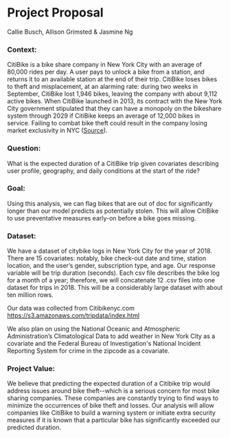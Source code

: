 # Project Proposal 

Callie Busch, Allison Grimsted & Jasmine Ng 

### Context:
CitiBike is a bike share company in New York City with an average of 80,000 rides per day. A user pays to unlock a bike from a station, and returns it to an available station at the end of their trip. CitiBike loses bikes to theft and misplacement, at an alarming rate: during two weeks in September, CitiBike lost 1,946 bikes, leaving the company with about 9,112 active bikes. When CitiBike launched in 2013, its contract with the New York City government stipulated that they can have a monopoly on the bikeshare system through 2029 if CitiBike keeps an average of 12,000 bikes in service. Failing to combat bike theft could result in the company losing market exclusivity in NYC ([Source](https://bit.ly/2mJxpVg)).

### Question:
What is the expected duration of a CitiBike trip given covariates describing user profile, geography, and daily conditions at the start of the ride?

### Goal:
Using this analysis, we can flag bikes that are out of doc for significantly longer than our model predicts as potentially stolen. This will allow CitiBike to use preventative measures early-on before a bike goes missing. 

### Dataset:
We have a dataset of citybike logs in New York City for the year of 2018. There are 15 covariates: notably, bike check-out date and time, station location, and the user’s gender, subscription type, and age. Our response variable will be trip duration (seconds). Each csv file describes the bike log for a month of a year; therefore, we will concatenate 12 .csv files into one dataset for trips in 2018. This will be a considerably large dataset with about ten million rows. 

Our data was collected from Citibikenyc.com
https://s3.amazonaws.com/tripdata/index.html

We also plan on using the National Oceanic and Atmospheric Administration’s Climatological Data to add weather in New York City as a covariate and the Federal Bureau of Investigation's National Incident Reporting System for crime in the zipcode as a covariate. 

### Project Value:
We believe that predicting the expected duration of a Citibike trip would address issues around bike theft--which is a serious concern for most bike sharing companies. These companies are constantly trying to find ways to minimize the occurrences of bike theft and losses. Our analysis will allow companies like CitiBike to build a warning system or initiate extra security measures if it is known that a particular bike has significantly exceeded our predicted duration. 
